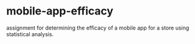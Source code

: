 # mobile-app-efficacy

assignment for determining the efficacy of a mobile app for a store using statistical analysis.
